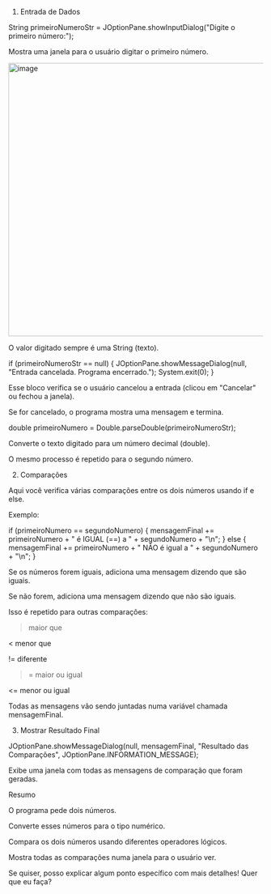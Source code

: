 1. Entrada de Dados

String primeiroNumeroStr = JOptionPane.showInputDialog("Digite o primeiro número:");

Mostra uma janela para o usuário digitar o primeiro número.

<img width="960" height="540" alt="image" src="https://github.com/user-attachments/assets/af1d75cf-7e81-49d6-8060-849e676baacc" />


O valor digitado sempre é uma String (texto).

if (primeiroNumeroStr == null) {
    JOptionPane.showMessageDialog(null, "Entrada cancelada. Programa encerrado.");
    System.exit(0);
}

Esse bloco verifica se o usuário cancelou a entrada (clicou em "Cancelar" ou fechou a janela).

Se for cancelado, o programa mostra uma mensagem e termina.

double primeiroNumero = Double.parseDouble(primeiroNumeroStr);

Converte o texto digitado para um número decimal (double).

O mesmo processo é repetido para o segundo número.

2. Comparações

Aqui você verifica várias comparações entre os dois números usando if e else.

Exemplo:

if (primeiroNumero == segundoNumero) {
    mensagemFinal += primeiroNumero + " é IGUAL (==) a " + segundoNumero + "\n";
} else {
    mensagemFinal += primeiroNumero + " NÃO é igual a " + segundoNumero + "\n";
}

Se os números forem iguais, adiciona uma mensagem dizendo que são iguais.

Se não forem, adiciona uma mensagem dizendo que não são iguais.

Isso é repetido para outras comparações:

> maior que

< menor que

!= diferente

>= maior ou igual

<= menor ou igual

Todas as mensagens vão sendo juntadas numa variável chamada mensagemFinal.

3. Mostrar Resultado Final

JOptionPane.showMessageDialog(null, mensagemFinal, "Resultado das Comparações", JOptionPane.INFORMATION_MESSAGE);

Exibe uma janela com todas as mensagens de comparação que foram geradas.

Resumo

O programa pede dois números.

Converte esses números para o tipo numérico.

Compara os dois números usando diferentes operadores lógicos.

Mostra todas as comparações numa janela para o usuário ver.

Se quiser, posso explicar algum ponto específico com mais detalhes! Quer que eu faça?
